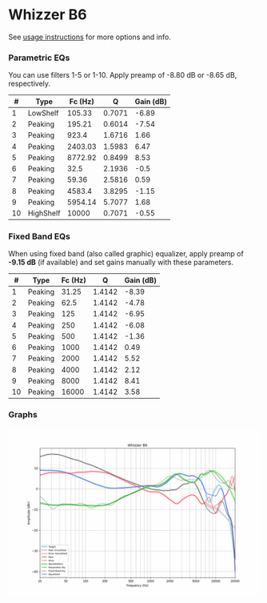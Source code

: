 # Whizzer B6
See [usage instructions](https://github.com/jaakkopasanen/AutoEq#usage) for more options and info.

### Parametric EQs
You can use filters 1-5 or 1-10. Apply preamp of -8.80 dB or -8.65 dB, respectively.

|   # | Type      |   Fc (Hz) |      Q |   Gain (dB) |
|-----|-----------|-----------|--------|-------------|
|   1 | LowShelf  |    105.33 | 0.7071 |       -6.89 |
|   2 | Peaking   |    195.21 | 0.6014 |       -7.54 |
|   3 | Peaking   |    923.4  | 1.6716 |        1.66 |
|   4 | Peaking   |   2403.03 | 1.5983 |        6.47 |
|   5 | Peaking   |   8772.92 | 0.8499 |        8.53 |
|   6 | Peaking   |     32.5  | 2.1936 |       -0.5  |
|   7 | Peaking   |     59.36 | 2.5816 |        0.59 |
|   8 | Peaking   |   4583.4  | 3.8295 |       -1.15 |
|   9 | Peaking   |   5954.14 | 5.7077 |        1.68 |
|  10 | HighShelf |  10000    | 0.7071 |       -0.55 |

### Fixed Band EQs
When using fixed band (also called graphic) equalizer, apply preamp of **-9.15 dB** (if available) and set gains manually with these parameters.

|   # | Type    |   Fc (Hz) |      Q |   Gain (dB) |
|-----|---------|-----------|--------|-------------|
|   1 | Peaking |     31.25 | 1.4142 |       -8.39 |
|   2 | Peaking |     62.5  | 1.4142 |       -4.78 |
|   3 | Peaking |    125    | 1.4142 |       -6.95 |
|   4 | Peaking |    250    | 1.4142 |       -6.08 |
|   5 | Peaking |    500    | 1.4142 |       -1.36 |
|   6 | Peaking |   1000    | 1.4142 |        0.49 |
|   7 | Peaking |   2000    | 1.4142 |        5.52 |
|   8 | Peaking |   4000    | 1.4142 |        2.12 |
|   9 | Peaking |   8000    | 1.4142 |        8.41 |
|  10 | Peaking |  16000    | 1.4142 |        3.58 |

### Graphs
![](./Whizzer%20B6.png)
